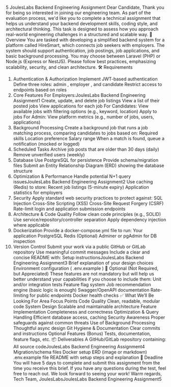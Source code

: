 
5
JoulesLabs Backend
Engineering Assignment
Dear Candidate,
Thank you for being so interested in joining our engineering team. As part of the
evaluation process, we'd like you to complete a technical assignment that helps us
understand your backend development skills, coding style, and architectural
thinking.
This task is designed to assess how you approach real-world engineering
challenges in a structured and scalable way.
📝 Overview
You are tasked with developing a simplified backend system for a platform called
HireSmart, which connects job seekers with employers. The system should
support authentication, job postings, job applications, and basic background
processing.
You may choose between Laravel PHP or Node.js Express or NestJS. Please
follow best practices, emphasizing scalability, security, and clean architecture.
🛠 Requirements
1. Authentication & Authorization
Implement JWT-based authentication
Define three roles: admin , employer , and candidate
Restrict access to endpoints based on roles
2. Core Features
For Employers:JoulesLabs Backend Engineering Assignment1
Create, update, and delete job listings
View a list of their posted jobs
View applications for each job
For Candidates:
View available jobs with filtering options (e.g., keyword, location)
Apply to jobs
For Admin:
View platform metrics (e.g., number of jobs, users, applications)
3. Background Processing
Create a background job that runs a job matching process, comparing
candidates to jobs based on:
Required skills
Location preference
Salary range
When a match is found, queue a notification (mocked or logged)
4. Scheduled Tasks
Archive job posts that are older than 30 days (daily)
Remove unverified users (weekly)
5. Database
Use PostgreSQL for persistence
Provide schema/migration files
Submit an Entity Relationship Diagram ERD showing the database structure
6. Optimization & Performance
Handle potential N1 query issuesJoulesLabs Backend Engineering Assignment2
Use caching Redis) to store:
Recent job listings 5-minute expiry)
Application statistics for employers
7. Security
Apply standard web security practices to protect against:
SQL Injection
Cross-Site Scripting XSS
Cross-Site Request Forgery CSRF
Rate-limit login and application submission endpoints
8. Architecture & Code Quality
Follow clean code principles (e.g., SOLID
Use service/repository/controller separation
Apply dependency injection where applicable
9. Dockerization
Provide a docker-compose.yml file to run:
Your application
PostgreSQL
Redis
Optional) Adminer or pgAdmin for DB inspection
10. Version Control
Submit your work via a public GitHub or GitLab repository
Use meaningful commit messages
Include a clear and concise README with:
Setup instructionsJoulesLabs Backend Engineering Assignment3
Brief explanation of your design choices
Environment configuration ( .env.example )
🔄 Optional (Not Required, but Appreciated)
These features are not mandatory but will help us better understand your
capabilities if you choose to include them:
Unit and/or integration tests
Feature flag system
Job recommendation engine (basic logic is enough)
Swagger/OpenAPI documentation
Rate-limiting for public endpoints
Docker health checks
✅ What Weʼll Be Looking For
Area Focus Points
Code Quality Clean, readable, modular code
System Design Scalable and maintainable architecture
Feature Implementation Completeness and correctness
Optimization & Query Handling Efficient database access, caching
Security Awareness Proper safeguards against common threats
Use of Background Processing Thoughtful async design
Git Hygiene & Documentation Clear commits and instructions
Optional Features Bonus) Tests, documentation, feature flags, etc.
📦 Deliverables
A GitHub/GitLab repository containing:
All source codeJoulesLabs Backend Engineering Assignment4
Migration/schema files
Docker setup
ERD (image or markdown)
.env.example file
README with setup steps and explanation
📅 Deadline
You will have 5 days to complete and submit this assignment from the time you
receive this brief.
If you have any questions during the test, feel free to reach out.
We look forward to seeing your work!
Warm regards,
Tech Team, JoulesLabsJoulesLabs Backend Engineering Assignment5